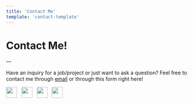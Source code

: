 ```yaml
---
title: 'Contact Me'
template: 'contact-template'
---
```


# Contact Me!

—



Have an inquiry for a job/project or just want to ask a question? Feel free to contact me through [email](mailto:matthew.f.prado@valkyriepcs.com) or through this form right here!




<a href="https://github.com/mapoztate"><img height="30" src="https://user-images.githubusercontent.com/71365470/122693123-4fba5d00-d1ed-11eb-9759-85e584827eb5.png"></a>&nbsp;&nbsp;
<a href="https://twitter.com/mapoztate"><img height="30" src="https://user-images.githubusercontent.com/71365470/122693054-0833d100-d1ed-11eb-9ee5-af4f8efd1746.png"></a>&nbsp;&nbsp;
<a href="https://discord.gg/SWH5NHW"><img height="30" src="https://user-images.githubusercontent.com/71365470/122693230-d40ce000-d1ed-11eb-9928-326dd8ef3778.png"></a>&nbsp;&nbsp;
<a href="https://www.linkedin.com/in/mapoztate/"><img height="30" src="https://user-images.githubusercontent.com/71365470/122693012-d4f14200-d1ec-11eb-8852-4bd223d3b41f.png"></a>


